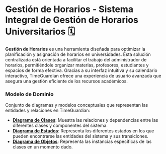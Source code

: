 # Gestión de Horarios - Sistema Integral de Gestión de Horarios Universitarios 🗓️

**Gestión de Horarios** es una herramienta diseñada para optimizar la planificación y asignación de horarios en universidades. Esta solución centralizada está orientada a facilitar el trabajo del administrador de horarios, permitiéndole organizar materias, profesores, estudiantes y espacios de forma efectiva. Gracias a su interfaz intuitiva y su calendario interactivo, TimeGuardian ofrece una experiencia de usuario avanzada que asegura una gestión eficiente de los recursos académicos.

### Modelo de Dominio
Conjunto de diagramas y modelos conceptuales que representan las entidades y relaciones en TimeGuardian:
- **[Diagrama de Clases](/images/modelosUML/modelosUML/DiagramaDeClases.png)**: Muestra las relaciones y dependencias entre las diferentes clases y componentes del sistema.
- **[Diagrama de Estados](/images/modelosUML/modelosUML/DiagramaDeEstados.svg)**: Representa los diferentes estados en los que pueden encontrarse las entidades del sistema y sus transiciones.
- **[Diagrama de Objetos](/images/modelosUML/modelosUML/diagramaObjetos.png)**: Representa las instancias específicas de las clases en un momento dado.
  
